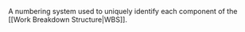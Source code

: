 A numbering system used to uniquely identify each component of the [[Work Breakdown Structure|WBS]].